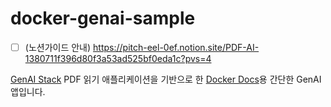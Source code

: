 # docker-genai-sample
- [ ] (노션가이드 안내) https://pitch-eel-0ef.notion.site/PDF-AI-1380711f396d80f3a53ad525bf0eda1c?pvs=4

[GenAI Stack](https://github.com/docker/genai-stack) PDF 읽기 애플리케이션을 기반으로 한 [Docker Docs](https://docs.docker.com/)용 간단한 GenAI 앱입니다.
